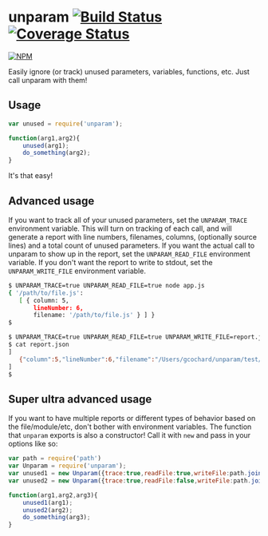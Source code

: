 # unparam [![Build Status](https://travis-ci.org/gcochard/unparam.svg?branch=master)](https://travis-ci.org/gcochard/unparam) [![Coverage Status](https://coveralls.io/repos/gcochard/unparam/badge.png)](https://coveralls.io/r/gcochard/unparam)
[![NPM](https://nodei.co/npm/unparam.png?compact=true)](https://nodei.co/npm/unparam/)

Easily ignore (or track) unused parameters, variables, functions, etc. Just call unparam with them!

## Usage
```js
var unused = require('unparam');

function(arg1,arg2){
    unused(arg1);
    do_something(arg2);
}
```
It's that easy!
 
 
## Advanced usage

If you want to track all of your unused parameters, set the `UNPARAM_TRACE` environment variable. This will turn on tracking of each call, and will generate a report with line numbers, filenames, columns, (optionally source lines) and a total count of unused parameters. If you want the actual call to unparam to show up in the report, set the `UNPARAM_READ_FILE` environment variable. If you don't want the report to write to stdout, set the `UNPARAM_WRITE_FILE` environment variable.
```bash
$ UNPARAM_TRACE=true UNPARAM_READ_FILE=true node app.js
{ '/path/to/file.js': 
   [ { column: 5,
       lineNumber: 6,
       filename: '/path/to/file.js' } ] }
$
```

```bash
$ UNPARAM_TRACE=true UNPARAM_READ_FILE=true UNPARAM_WRITE_FILE=report.json node app.js
$ cat report.json
]
   {"column":5,"lineNumber":6,"filename":"/Users/gcochard/unparam/test/function.js"}
]
$
```
 
## Super ultra advanced usage

If you want to have multiple reports or different types of behavior based on the file/module/etc, don't bother with environment variables. The function that `unparam` exports is also a constructor! Call it with `new` and pass in your options like so:
```javascript
var path = require('path')
var Unparam = require('unparam');
var unused1 = new Unparam({trace:true,readFile:true,writeFile:path.join(__dirname,'report1.json')});
var unused2 = new Unparam({trace:true,readFile:false,writeFile:path.join(__dirname,'report2.json')});

function(arg1,arg2,arg3){
    unused1(arg1);
    unused2(arg2);
    do_something(arg3);
}
```
